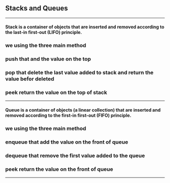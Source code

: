 ## Stacks and Queues
---
#### Stack is a container of objects that are inserted and removed according to the last-in first-out (LIFO) principle.

### we using the three main method 
### push that and the value on the top 
### pop that delete the last value added to stack and return the value befor deleted
### peek return the value on the top of stack

---

#### Queue is a container of objects (a linear collection) that are inserted and removed according to the first-in first-out (FIFO) principle.

### we using the three main method
### enqueue that add the value on the front of queue
### dequeue that remove the first value added to the queue
### peek return the value on the front of queue

---
